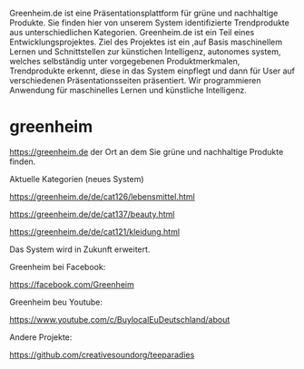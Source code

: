 Greenheim.de ist eine Präsentationsplattform für grüne und nachhaltige Produkte. Sie finden hier von unserem System identifizierte Trendprodukte aus unterschiedlichen Kategorien. Greenheim.de ist ein Teil eines Entwicklungsprojektes. Ziel des Projektes ist ein ,auf Basis maschinellem Lernen und Schnittstellen zur künstichen Intelligenz, autonomes system, welches selbständig unter vorgegebenen Produktmerkmalen, Trendprodukte erkennt, diese in das System einpflegt und dann für User auf verschiedenen Präsentationsseiten präsentiert. Wir programmieren Anwendung für maschinelles Lernen und künstliche Intelligenz. 

# greenheim
https://greenheim.de der Ort an dem Sie grüne und nachhaltige Produkte finden.

Aktuelle Kategorien (neues System)

https://greenheim.de/de/cat126/lebensmittel.html

https://greenheim.de/de/cat137/beauty.html

https://greenheim.de/de/cat121/kleidung.html

Das System wird in Zukunft erweitert.

Greenheim bei Facebook:

https://facebook.com/Greenheim

Greenheim beu Youtube:

https://www.youtube.com/c/BuylocalEuDeutschland/about

Andere Projekte:

https://github.com/creativesoundorg/teeparadies
